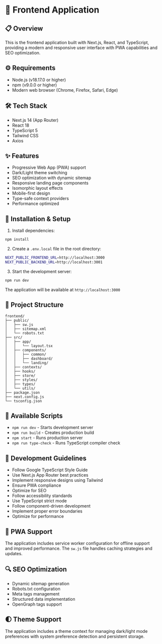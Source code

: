 # 🎨 Frontend Application

## 📋 Overview
This is the frontend application built with Next.js, React, and TypeScript, providing a modern and responsive user interface with PWA capabilities and SEO optimization.

## ⚙️ Requirements
- Node.js (v18.17.0 or higher)
- npm (v9.0.0 or higher)
- Modern web browser (Chrome, Firefox, Safari, Edge)

## 🛠️ Tech Stack
- Next.js 14 (App Router)
- React 18
- TypeScript 5
- Tailwind CSS
- Axios

## ✨ Features
- Progressive Web App (PWA) support
- Dark/Light theme switching
- SEO optimization with dynamic sitemap
- Responsive landing page components
- Isomorphic layout effects
- Mobile-first design
- Type-safe context providers
- Performance optimized

## 🚀 Installation & Setup

1. Install dependencies:
```bash
npm install
```

2. Create a `.env.local` file in the root directory:
```bash
NEXT_PUBLIC_FRONTEND_URL=http://localhost:3000
NEXT_PUBLIC_BACKEND_URL=http://localhost:3001
```

3. Start the development server:
```bash
npm run dev
```

The application will be available at `http://localhost:3000`

## 📁 Project Structure
```
frontend/
├── public/
│   ├── sw.js
│   ├── sitemap.xml
│   └── robots.txt
├── src/
│   ├── app/
│   │   └── layout.tsx
│   ├── components/
│   │   ├── common/
│   │   ├── dashboard/
│   │   └── landing/
│   ├── contexts/
│   ├── hooks/
│   ├── store/
│   ├── styles/
│   ├── types/
│   └── utils/
├── package.json
├── next.config.js
└── tsconfig.json
```

## 📜 Available Scripts
- `npm run dev` - Starts development server
- `npm run build` - Creates production build
- `npm start` - Runs production server
- `npm run type-check` - Runs TypeScript compiler check

## 📝 Development Guidelines
- Follow Google TypeScript Style Guide
- Use Next.js App Router best practices
- Implement responsive designs using Tailwind
- Ensure PWA compliance
- Optimize for SEO
- Follow accessibility standards
- Use TypeScript strict mode
- Follow component-driven development
- Implement proper error boundaries
- Optimize for performance

## 📱 PWA Support
The application includes service worker configuration for offline support and improved performance. The `sw.js` file handles caching strategies and updates.

## 🔍 SEO Optimization
- Dynamic sitemap generation
- Robots.txt configuration
- Meta tags management
- Structured data implementation
- OpenGraph tags support

## 🌓 Theme Support
The application includes a theme context for managing dark/light mode preferences with system preference detection and persistent storage.
